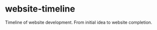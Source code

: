 website-timeline
================

Timeline of website development. From initial idea to website completion.